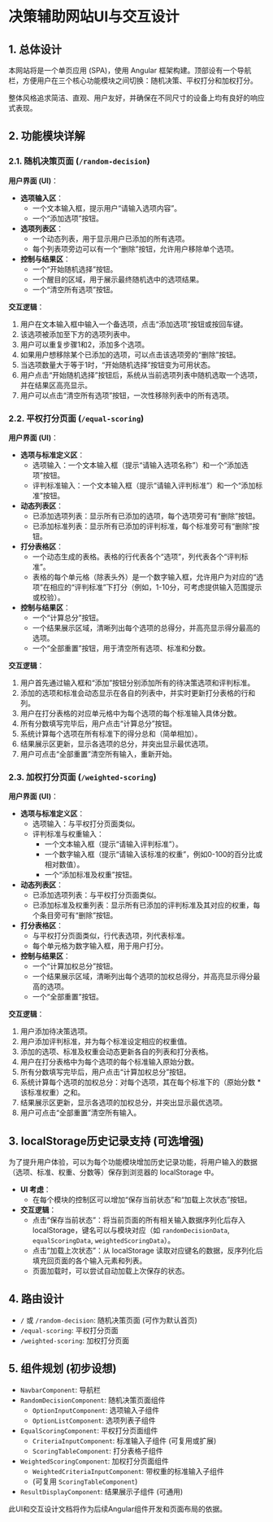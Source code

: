 # 决策辅助网站UI与交互设计

## 1. 总体设计

本网站将是一个单页应用 (SPA)，使用 Angular 框架构建。顶部设有一个导航栏，方便用户在三个核心功能模块之间切换：随机决策、平权打分和加权打分。

整体风格追求简洁、直观、用户友好，并确保在不同尺寸的设备上均有良好的响应式表现。

## 2. 功能模块详解

### 2.1. 随机决策页面 (`/random-decision`)

**用户界面 (UI)**：

*   **选项输入区**：
    *   一个文本输入框，提示用户“请输入选项内容”。
    *   一个“添加选项”按钮。
*   **选项列表区**：
    *   一个动态列表，用于显示用户已添加的所有选项。
    *   每个列表项旁边可以有一个“删除”按钮，允许用户移除单个选项。
*   **控制与结果区**：
    *   一个“开始随机选择”按钮。
    *   一个醒目的区域，用于展示最终随机选中的选项结果。
    *   一个“清空所有选项”按钮。

**交互逻辑**：

1.  用户在文本输入框中输入一个备选项，点击“添加选项”按钮或按回车键。
2.  该选项被添加至下方的选项列表中。
3.  用户可以重复步骤1和2，添加多个选项。
4.  如果用户想移除某个已添加的选项，可以点击该选项旁的“删除”按钮。
5.  当选项数量大于等于1时，“开始随机选择”按钮变为可用状态。
6.  用户点击“开始随机选择”按钮后，系统从当前选项列表中随机选取一个选项，并在结果区高亮显示。
7.  用户可以点击“清空所有选项”按钮，一次性移除列表中的所有选项。

### 2.2. 平权打分页面 (`/equal-scoring`)

**用户界面 (UI)**：

*   **选项与标准定义区**：
    *   选项输入：一个文本输入框（提示“请输入选项名称”）和一个“添加选项”按钮。
    *   评判标准输入：一个文本输入框（提示“请输入评判标准”）和一个“添加标准”按钮。
*   **动态列表区**：
    *   已添加选项列表：显示所有已添加的选项，每个选项旁可有“删除”按钮。
    *   已添加标准列表：显示所有已添加的评判标准，每个标准旁可有“删除”按钮。
*   **打分表格区**：
    *   一个动态生成的表格。表格的行代表各个“选项”，列代表各个“评判标准”。
    *   表格的每个单元格（除表头外）是一个数字输入框，允许用户为对应的“选项”在相应的“评判标准”下打分（例如，1-10分，可考虑提供输入范围提示或校验）。
*   **控制与结果区**：
    *   一个“计算总分”按钮。
    *   一个结果展示区域，清晰列出每个选项的总得分，并高亮显示得分最高的选项。
    *   一个“全部重置”按钮，用于清空所有选项、标准和分数。

**交互逻辑**：

1.  用户首先通过输入框和“添加”按钮分别添加所有的待决策选项和评判标准。
2.  添加的选项和标准会动态显示在各自的列表中，并实时更新打分表格的行和列。
3.  用户在打分表格的对应单元格中为每个选项的每个标准输入具体分数。
4.  所有分数填写完毕后，用户点击“计算总分”按钮。
5.  系统计算每个选项在所有标准下的得分总和（简单相加）。
6.  结果展示区更新，显示各选项的总分，并突出显示最优选项。
7.  用户可点击“全部重置”清空所有输入，重新开始。

### 2.3. 加权打分页面 (`/weighted-scoring`)

**用户界面 (UI)**：

*   **选项与标准定义区**：
    *   选项输入：与平权打分页面类似。
    *   评判标准与权重输入：
        *   一个文本输入框（提示“请输入评判标准”）。
        *   一个数字输入框（提示“请输入该标准的权重”，例如0-100的百分比或相对数值）。
        *   一个“添加标准及权重”按钮。
*   **动态列表区**：
    *   已添加选项列表：与平权打分页面类似。
    *   已添加标准及权重列表：显示所有已添加的评判标准及其对应的权重，每个条目旁可有“删除”按钮。
*   **打分表格区**：
    *   与平权打分页面类似，行代表选项，列代表标准。
    *   每个单元格为数字输入框，用于用户打分。
*   **控制与结果区**：
    *   一个“计算加权总分”按钮。
    *   一个结果展示区域，清晰列出每个选项的加权总得分，并高亮显示得分最高的选项。
    *   一个“全部重置”按钮。

**交互逻辑**：

1.  用户添加待决策选项。
2.  用户添加评判标准，并为每个标准设定相应的权重值。
3.  添加的选项、标准及权重会动态更新各自的列表和打分表格。
4.  用户在打分表格中为每个选项的每个标准输入原始分数。
5.  所有分数填写完毕后，用户点击“计算加权总分”按钮。
6.  系统计算每个选项的加权总分：对每个选项，其在每个标准下的（原始分数 * 该标准权重）之和。
7.  结果展示区更新，显示各选项的加权总分，并突出显示最优选项。
8.  用户可点击“全部重置”清空所有输入。

## 3. localStorage历史记录支持 (可选增强)

为了提升用户体验，可以为每个功能模块增加历史记录功能，将用户输入的数据（选项、标准、权重、分数等）保存到浏览器的 localStorage 中。

*   **UI 考虑**：
    *   在每个模块的控制区可以增加“保存当前状态”和“加载上次状态”按钮。
*   **交互逻辑**：
    *   点击“保存当前状态”：将当前页面的所有相关输入数据序列化后存入 localStorage，键名可以与模块对应（如 `randomDecisionData`, `equalScoringData`, `weightedScoringData`）。
    *   点击“加载上次状态”：从 localStorage 读取对应键名的数据，反序列化后填充回页面的各个输入元素和列表。
    *   页面加载时，可以尝试自动加载上次保存的状态。

## 4. 路由设计

*   `/` 或 `/random-decision`: 随机决策页面 (可作为默认首页)
*   `/equal-scoring`: 平权打分页面
*   `/weighted-scoring`: 加权打分页面

## 5. 组件规划 (初步设想)

*   `NavbarComponent`: 导航栏
*   `RandomDecisionComponent`: 随机决策页面组件
    *   `OptionInputComponent`: 选项输入子组件
    *   `OptionListComponent`: 选项列表子组件
*   `EqualScoringComponent`: 平权打分页面组件
    *   `CriteriaInputComponent`: 标准输入子组件 (可复用或扩展)
    *   `ScoringTableComponent`: 打分表格子组件
*   `WeightedScoringComponent`: 加权打分页面组件
    *   `WeightedCriteriaInputComponent`: 带权重的标准输入子组件
    *   (可复用 `ScoringTableComponent`)
*   `ResultDisplayComponent`: 结果展示子组件 (可通用)

此UI和交互设计文档将作为后续Angular组件开发和页面布局的依据。
